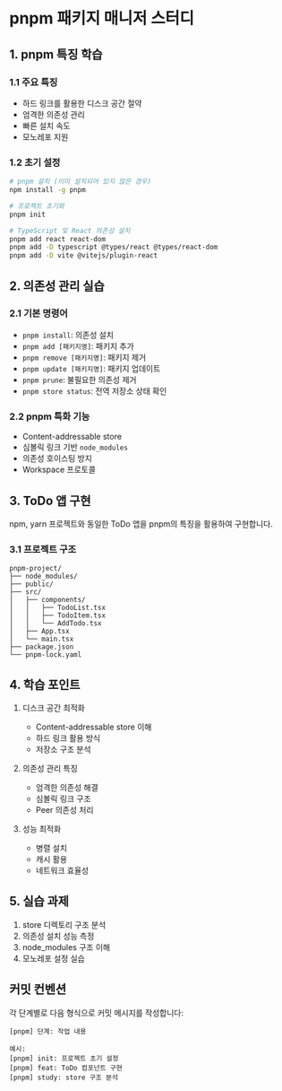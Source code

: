 # pnpm 패키지 매니저 스터디

## 1. pnpm 특징 학습

### 1.1 주요 특징

- 하드 링크를 활용한 디스크 공간 절약
- 엄격한 의존성 관리
- 빠른 설치 속도
- 모노레포 지원

### 1.2 초기 설정

```bash
# pnpm 설치 (이미 설치되어 있지 않은 경우)
npm install -g pnpm

# 프로젝트 초기화
pnpm init

# TypeScript 및 React 의존성 설치
pnpm add react react-dom
pnpm add -D typescript @types/react @types/react-dom
pnpm add -D vite @vitejs/plugin-react
```

## 2. 의존성 관리 실습

### 2.1 기본 명령어

- `pnpm install`: 의존성 설치
- `pnpm add [패키지명]`: 패키지 추가
- `pnpm remove [패키지명]`: 패키지 제거
- `pnpm update [패키지명]`: 패키지 업데이트
- `pnpm prune`: 불필요한 의존성 제거
- `pnpm store status`: 전역 저장소 상태 확인

### 2.2 pnpm 특화 기능

- Content-addressable store
- 심볼릭 링크 기반 `node_modules`
- 의존성 호이스팅 방지
- Workspace 프로토콜

## 3. ToDo 앱 구현

npm, yarn 프로젝트와 동일한 ToDo 앱을 pnpm의 특징을 활용하여 구현합니다.

### 3.1 프로젝트 구조

```
pnpm-project/
├── node_modules/
├── public/
├── src/
│   ├── components/
│   │   ├── TodoList.tsx
│   │   ├── TodoItem.tsx
│   │   └── AddTodo.tsx
│   ├── App.tsx
│   └── main.tsx
├── package.json
└── pnpm-lock.yaml
```

## 4. 학습 포인트

1. 디스크 공간 최적화

   - Content-addressable store 이해
   - 하드 링크 활용 방식
   - 저장소 구조 분석

2. 의존성 관리 특징

   - 엄격한 의존성 해결
   - 심볼릭 링크 구조
   - Peer 의존성 처리

3. 성능 최적화
   - 병렬 설치
   - 캐시 활용
   - 네트워크 효율성

## 5. 실습 과제

1. store 디렉토리 구조 분석
2. 의존성 설치 성능 측정
3. node_modules 구조 이해
4. 모노레포 설정 실습

## 커밋 컨벤션

각 단계별로 다음 형식으로 커밋 메시지를 작성합니다:

```
[pnpm] 단계: 작업 내용

예시:
[pnpm] init: 프로젝트 초기 설정
[pnpm] feat: ToDo 컴포넌트 구현
[pnpm] study: store 구조 분석
```
